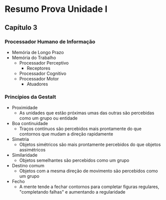 # Resumo Prova Unidade I

## Capítulo 3

### Processador Humano de Informação

- Memória de Longo Prazo
- Memória do Trabalho
  - Processador Perceptivo
    - Receptores
  - Processador Cognitivo
  - Processador Motor
    - Atuadores

### Princípios da Gestalt

- Proximidade
  - As unidades que estão próximas umas das outras são percebidas como um grupo ou entidade
- Boa continuidade
  - Traços contínuos são percebidos mais prontamente do que contornos que mudam a direção rapidamente 
- Simetria
  - Objetos simétricos são mais prontamente percebidos do que objetos assimétricos
- Similaridade
  - Objetos semelhantes são percebidos como um grupo
- Destino comum
  - Objetos com a mesma direção de movimento são percebidos como um grupo
- Fecho
  - A mente tende a fechar contornos para completar figuras regulares, "completando falhas" e aumentando a regularidade